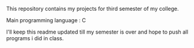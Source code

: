 This repository contains my projects for third semester of my college.

Main programming language : C

I'll keep this readme updated till my semester is over and hope to push all programs i did in class.
